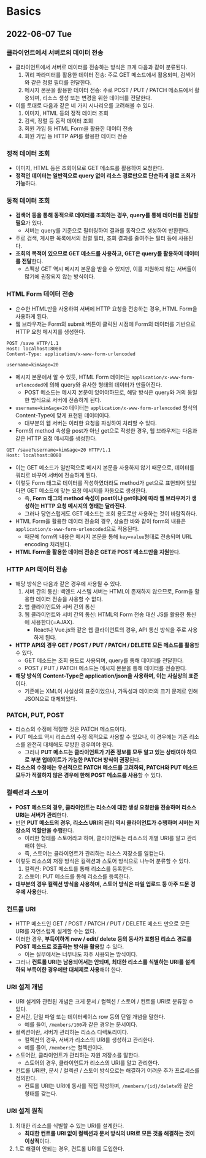 # Basics
## 2022-06-07 Tue

### 클라이언트에서 서버로의 데이터 전송
* 클라이언트에서 서버로 데이터를 전송하는 방식은 크게 다음과 같이 분류된다.
  1. 쿼리 파라미터를 활용한 데이터 전송: 주로 GET 메소드에서 활용되며, 검색어와 같은 정렬 필터를 전달한다.
  2. 메시지 본문을 활용한 데이터 전송: 주로 POST / PUT / PATCH 메소드에서 활용되며, 리소스 생성 또는 변경을 위한 데이터를 전달한다.
* 이를 토대로 다음과 같은 네 가지 시나리오를 고려해볼 수 있다.
  1. 이미지, HTML 등의 정적 데이터 조회
  2. 검색, 정렬 등 동적 데이터 조회
  3. 회원 가입 등 HTML Form을 활용한 데이터 전송
  4. 회원 가입 등 HTTP API를 활용한 데이터 전송

### 정적 데이터 조회
* 이미지, HTML 등은 조회이므로 GET 메소드를 활용하여 요청한다.
* **정적인 데이터는 일반적으로 query 없이 리소스 경로만으로 단순하게 경로 조회가 가능**하다.

### 동적 데이터 조회
* **검색어 등을 통해 동적으로 데이터를 조회하는 경우, query를 통해 데이터를 전달할 필요**가 있다.
  * 서버는 query를 기준으로 필터링하여 결과를 동작으로 생성하여 반환한다.
* 주로 검색, 게시판 목록에서의 정렬 필터, 조회 결과를 줄여주는 필터 등에 사용된다.
* **조회의 목적이 있으므로 GET 메소드를 사용하고, GET은 query를 활용하여 데이터를 전달**한다.
  * 스펙상 GET 역시 메시지 본문을 받을 수 있지만, 이를 지원하지 않는 서버들이 많기에 권장되지 않는 방식이다.

### HTML Form 데이터 전송
* 순수한 HTML만을 사용하여 서버에 HTTP 요청을 전송하는 경우, HTML Form을 사용하게 된다.
* 웹 브라우저는 Form의 submit 버튼이 클릭된 시점에 Form의 데이터를 기반으로 HTTP 요청 메시지를 생성한다.
```
POST /save HTTP/1.1
Host: localhost:8080
Content-Type: application/x-www-form-urlencoded

username=kim&age=20
```
* 메시지 본문에서 알 수 있듯, HTML Form 데이터는 `application/x-www-form-urlencoded`에 의해 query와 유사한 형태의 데이터가 만들어진다.
  * POST 메소드는 메시지 본문이 있어야하므로, 해당 방식은 query와 거의 동일한 방식으로 서버에 전송하게 된다.
* `username=kim&age=20` 데이터는 `application/x-www-form-urlencoded` 형식의 Content-Type에 맞게 표현된 데이터이다.
  * 대부분의 웹 서버는 이러한 요청을 파싱하여 처리할 수 있다.
* Form의 method 속성을 post가 아닌 get으로 작성한 경우, 웹 브라우저는 다음과 같은 HTTP 요청 메시지를 생성한다.
```
GET /save?username=kim&age=20 HTTP/1.1
Host: localhost:8080
```
* 이는 GET 메소드가 일반적으로 메시지 본문을 사용하지 않기 때문으로, 데이터를 쿼리로 바꾸어 서버에 전송하게 된다.
* 이렇듯 Form 태그로 데이터를 작성하였더라도 method가 get으로 표현되어 있었다면 GET 메소드에 맞는 요청 메시지를 자동으로 생성한다.
  * 즉, **Form 태그의 method 속성이 post이냐 get이냐에 따라 웹 브라우저가 생성하는 HTTP 요청 메시지의 형태는 달라진다**.
  * 그러나 당연스럽게도 GET 메소드는 조회 용도로만 사용하는 것이 바람직하다.
* HTML Form을 활용한 데이터 전송의 경우, 상술한 바와 같이 form의 내용은 `application/x-www-form-urlencoded`으로 적용된다.
  * 때문에 form의 내용은 메시지 본문을 통해 `key=value`형태로 전송되며 URL encoding 처리된다.
* **HTML Form을 활용한 데이터 전송은 GET과 POST 메소드만을 지원**한다.

### HTTP API 데이터 전송
* 해당 방식은 다음과 같은 경우에 사용될 수 있다.
  1. 서버 간의 통신: 백엔드 시스템 서버는 HTML이 존재하지 않으므로, Form을 활용한 데이터 전송을 사용할 수 없다.
  2. 앱 클라이언트와 서버 간의 통신
  3. 웹 클라이언트와 서버 간의 통신: HTML의 Form 전송 대신 JS를 활용한 통신에 사용한다(=AJAX).
     * React나 Vue.js와 같은 웹 클라이언트의 경우, API 통신 방식을 주로 사용하게 된다.
* **HTTP API의 경우 GET / POST / PUT / PATCH / DELETE 모든 메소드를 활용**할 수 있다.
  * GET 메소드는 조회 용도로 사용되며, query를 통해 데이터를 전달한다.
  * POST / PUT / PATCH 메소드는 메시지 본문을 통해 데이터를 전송한다.
* **해당 방식의 Content-Type은 application/json을 사용하며, 이는 사실상의 표준**이다.
  * 기존에는 XML이 사실상의 표준이었으나, 가독성과 데이터의 크기 문제로 인해 JSON으로 대체되었다.

### PATCH, PUT, POST
* 리소스의 수정에 적절한 것은 PATCH 메소드이다.
* PUT 메소드 역시 리소스의 수정 목적으로 사용할 수 있으나, 이 경우에는 기존 리소스를 완전히 대체해도 무방한 경우여야 한다.
  * 그러나 **PUT 메소드는 클라이언트가 기존 정보를 모두 알고 있는 상태여야 하므로 부분 업데이트가 가능한 PATCH 방식이 권장**된다.
* **리소스의 수정에는 우선적으로 PATCH 메소드를 고려하되, PATCH와 PUT 메소드 모두가 적절하지 않은 경우에 한해 POST 메소드를 사용**할 수 있다.

### 컬렉션과 스토어
* **POST 메소드의 경우, 클라이언트는 리소스에 대한 생성 요청만을 전송하며 리소스 URI는 서버가 관리**한다.
* 반면 **PUT 메소드의 경우, 리소스 URI의 관리 역시 클라이언트가 수행하며 서버는 저장소의 역할만을 수행**한다.
  * 이러한 형태를 스토어라고 하며, 클라이언트는 리소스의 개별 URI를 알고 관리해야 한다.
  * 즉, 스토어는 클라이언트가 관리하는 리소스 저장소를 일컫는다.
* 이렇듯 리소스의 저장 방식은 컬렉션과 스토어 방식으로 나누어 분류할 수 있다.
  1. 컬렉션: POST 메소드를 통해 리소스를 등록한다.
  2. 스토어: PUT 메소드를 통해 리소스를 등록한다.
* **대부분의 경우 컬렉션 방식을 사용하며, 스토어 방식은 파일 업로드 등 아주 드문 경우에 사용**한다.

### 컨트롤 URI
* HTTP 메소드인 GET / POST / PATCH / PUT / DELETE 메소드 만으로 모든 URI를 자연스럽게 설계할 수는 없다.
* 이러한 경우, **부득이하게 new / edit/ delete 등의 동사가 포함된 리소스 경로를 POST 메소드로 호출하는 방식을 활용**할 수 있다.
  * 이는 실무에서는 너무나도 자주 사용되는 방식이다.
* 그러나 **컨트롤 URI는 남용되어서는 안되며, 최대한 리소스를 식별하는 URI를 설계하되 부득이한 경우에만 대체제로 사용**해야 한다.

### URI 설계 개념
* URI 설계와 관련된 개념은 크게 문서 / 컬렉션 / 스토어 / 컨트롤 URI로 분류할 수 있다.
* 문서란, 단일 파일 또는 데이터베이스 row 등의 단일 개념을 말한다.
  * 예를 들어, `/members/100`과 같은 경우는 문서이다.
* 컬렉션이란, 서버가 관리하는 리소스 디렉토리이다.
  * 컬렉션의 경우, 서버가 리소스의 URI를 생성하고 관리한다.
  * 예를 들어, `/members`는 컬렉션이다.
* 스토어란, 클라이언트가 관리하는 자원 저장소를 말한다.
  * 스토어의 경우, 클라이언트가 리소스의 URI를 알고 관리한다.
* 컨트롤 URI란, 문서 / 컬렉션 / 스토어 방식으로는 해결하기 어려운 추가 프로세스를 정의한다.
  * 컨트롤 URI는 URI에 동사를 직접 작성하며, `/members/{id}/delete`와 같은 형태를 갖는다.

### URI 설계 원칙
1. 최대한 리소스를 식별할 수 있는 URI를 설계한다.
   * **최대한 컨트롤 URI 없이 컬렉션과 문서 방식의 URI로 모든 것을 해결하는 것이 이상적**이다.
2. 1.로 해결이 안되는 경우, 컨트롤 URI를 도입한다.